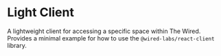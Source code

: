 # Light Client

A lightweight client for accessing a specific space within The Wired. Provides a minimal example for how to use the `@wired-labs/react-client` library.
